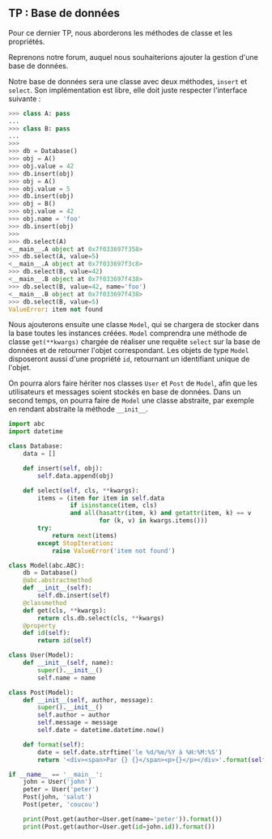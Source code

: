 ## TP : Base de données

Pour ce dernier TP, nous aborderons les méthodes de classe et les propriétés.

Reprenons notre forum, auquel nous souhaiterions ajouter la gestion d'une base de données.

Notre base de données sera une classe avec deux méthodes, `insert` et `select`. Son implémentation est libre, elle doit juste respecter l'interface suivante :

```python
>>> class A: pass
...
>>> class B: pass
...
>>>
>>> db = Database()
>>> obj = A()
>>> obj.value = 42
>>> db.insert(obj)
>>> obj = A()
>>> obj.value = 5
>>> db.insert(obj)
>>> obj = B()
>>> obj.value = 42
>>> obj.name = 'foo'
>>> db.insert(obj)
>>>
>>> db.select(A)
<__main__.A object at 0x7f033697f358>
>>> db.select(A, value=5)
<__main__.A object at 0x7f033697f3c8>
>>> db.select(B, value=42)
<__main__.B object at 0x7f033697f438>
>>> db.select(B, value=42, name='foo')
<__main__.B object at 0x7f033697f438>
>>> db.select(B, value=5)
ValueError: item not found
```

Nous ajouterons ensuite une classe `Model`, qui se chargera de stocker dans la base toutes les instances créées.
`Model` comprendra une méthode de classe `get(**kwargs)` chargée de réaliser une requête `select` sur la base de données et de retourner l'objet correspondant.
Les objets de type `Model` disposeront aussi d'une propriété `id`, retournant un identifiant unique de l'objet.

On pourra alors faire hériter nos classes `User` et `Post` de `Model`, afin que les utilisateurs et messages soient stockés en base de données.
Dans un second temps, on pourra faire de `Model` une classe abstraite, par exemple en rendant abstraite la méthode `__init__`.

```python
import abc
import datetime

class Database:
    data = []

    def insert(self, obj):
        self.data.append(obj)

    def select(self, cls, **kwargs):
        items = (item for item in self.data
                 if isinstance(item, cls)
                 and all(hasattr(item, k) and getattr(item, k) == v
                         for (k, v) in kwargs.items()))
        try:
            return next(items)
        except StopIteration:
            raise ValueError('item not found')

class Model(abc.ABC):
    db = Database()
    @abc.abstractmethod
    def __init__(self):
        self.db.insert(self)
    @classmethod
    def get(cls, **kwargs):
        return cls.db.select(cls, **kwargs)
    @property
    def id(self):
        return id(self)

class User(Model):
    def __init__(self, name):
        super().__init__()
        self.name = name

class Post(Model):
    def __init__(self, author, message):
        super().__init__()
        self.author = author
        self.message = message
        self.date = datetime.datetime.now()

    def format(self):
        date = self.date.strftime('le %d/%m/%Y à %H:%M:%S')
        return '<div><span>Par {} {}</span><p>{}</p></div>'.format(self.author.name, date, self.message)

if __name__ == '__main__':
    john = User('john')
    peter = User('peter')
    Post(john, 'salut')
    Post(peter, 'coucou')

    print(Post.get(author=User.get(name='peter')).format())
    print(Post.get(author=User.get(id=john.id)).format())
```

